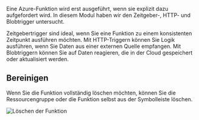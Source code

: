 Eine Azure-Funktion wird erst ausgeführt, wenn sie explizit dazu aufgefordert wird. In diesem Modul haben wir den Zeitgeber-, HTTP- und Blobtrigger untersucht. 

Zeitgebertrigger sind ideal, wenn Sie eine Funktion zu einem konsistenten Zeitpunkt ausführen möchten. Mit HTTP-Triggern können Sie Logik ausführen, wenn Sie Daten aus einer externen Quelle empfangen. Mit Blobtriggern können Sie auf Daten reagieren, die in der Cloud gespeichert oder aktualisiert werden.

## <a name="cleanup"></a>Bereinigen
Wenn Sie die Funktion vollständig löschen möchten, können Sie die Ressourcengruppe oder die Funktion selbst aus der Symbolleiste löschen.

![Löschen der Funktion](../media-drafts/6-delete-function.png)